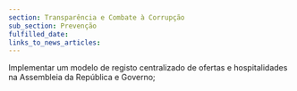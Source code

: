 ```yaml
---
section: Transparência e Combate à Corrupção
sub_section: Prevenção
fulfilled_date:
links_to_news_articles:
---
```


Implementar um modelo de registo centralizado de ofertas e hospitalidades na Assembleia da República e Governo;